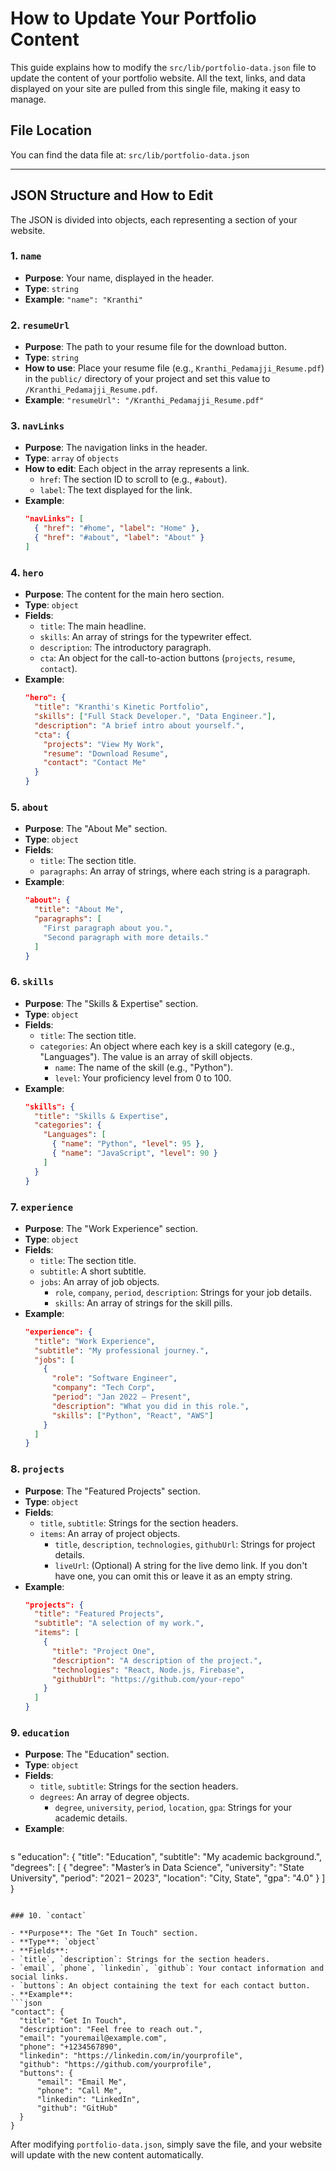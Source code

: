 # How to Update Your Portfolio Content

This guide explains how to modify the `src/lib/portfolio-data.json` file to update the content of your portfolio website. All the text, links, and data displayed on your site are pulled from this single file, making it easy to manage.

## File Location

You can find the data file at: `src/lib/portfolio-data.json`

---

## JSON Structure and How to Edit

The JSON is divided into objects, each representing a section of your website.

### 1. `name`

- **Purpose**: Your name, displayed in the header.
- **Type**: `string`
- **Example**: `"name": "Kranthi"`

### 2. `resumeUrl`

- **Purpose**: The path to your resume file for the download button.
- **Type**: `string`
- **How to use**: Place your resume file (e.g., `Kranthi_Pedamajji_Resume.pdf`) in the `public/` directory of your project and set this value to `/Kranthi_Pedamajji_Resume.pdf`.
- **Example**: `"resumeUrl": "/Kranthi_Pedamajji_Resume.pdf"`

### 3. `navLinks`

- **Purpose**: The navigation links in the header.
- **Type**: `array` of `objects`
- **How to edit**: Each object in the array represents a link.
  - `href`: The section ID to scroll to (e.g., `#about`).
  - `label`: The text displayed for the link.
- **Example**:
  ```json
  "navLinks": [
    { "href": "#home", "label": "Home" },
    { "href": "#about", "label": "About" }
  ]
  ```

### 4. `hero`

- **Purpose**: The content for the main hero section.
- **Type**: `object`
- **Fields**:
  - `title`: The main headline.
  - `skills`: An array of strings for the typewriter effect.
  - `description`: The introductory paragraph.
  - `cta`: An object for the call-to-action buttons (`projects`, `resume`, `contact`).
- **Example**:
  ```json
  "hero": {
    "title": "Kranthi's Kinetic Portfolio",
    "skills": ["Full Stack Developer.", "Data Engineer."],
    "description": "A brief intro about yourself.",
    "cta": {
      "projects": "View My Work",
      "resume": "Download Resume",
      "contact": "Contact Me"
    }
  }
  ```

### 5. `about`

- **Purpose**: The "About Me" section.
- **Type**: `object`
- **Fields**:
  - `title`: The section title.
  - `paragraphs`: An array of strings, where each string is a paragraph.
- **Example**:
  ```json
  "about": {
    "title": "About Me",
    "paragraphs": [
      "First paragraph about you.",
      "Second paragraph with more details."
    ]
  }
  ```

### 6. `skills`

- **Purpose**: The "Skills & Expertise" section.
- **Type**: `object`
- **Fields**:
  - `title`: The section title.
  - `categories`: An object where each key is a skill category (e.g., "Languages"). The value is an array of skill objects.
    - `name`: The name of the skill (e.g., "Python").
    - `level`: Your proficiency level from 0 to 100.
- **Example**:
  ```json
  "skills": {
    "title": "Skills & Expertise",
    "categories": {
      "Languages": [
        { "name": "Python", "level": 95 },
        { "name": "JavaScript", "level": 90 }
      ]
    }
  }
  ```

### 7. `experience`

- **Purpose**: The "Work Experience" section.
- **Type**: `object`
- **Fields**:
  - `title`: The section title.
  - `subtitle`: A short subtitle.
  - `jobs`: An array of job objects.
    - `role`, `company`, `period`, `description`: Strings for your job details.
    - `skills`: An array of strings for the skill pills.
- **Example**:
  ```json
  "experience": {
    "title": "Work Experience",
    "subtitle": "My professional journey.",
    "jobs": [
      {
        "role": "Software Engineer",
        "company": "Tech Corp",
        "period": "Jan 2022 – Present",
        "description": "What you did in this role.",
        "skills": ["Python", "React", "AWS"]
      }
    ]
  }
  ```

### 8. `projects`

- **Purpose**: The "Featured Projects" section.
- **Type**: `object`
- **Fields**:
  - `title`, `subtitle`: Strings for the section headers.
  - `items`: An array of project objects.
    - `title`, `description`, `technologies`, `githubUrl`: Strings for project details.
    - `liveUrl`: (Optional) A string for the live demo link. If you don't have one, you can omit this or leave it as an empty string.
- **Example**:
  ```json
  "projects": {
    "title": "Featured Projects",
    "subtitle": "A selection of my work.",
    "items": [
      {
        "title": "Project One",
        "description": "A description of the project.",
        "technologies": "React, Node.js, Firebase",
        "githubUrl": "https://github.com/your-repo"
      }
    ]
  }
  ```

### 9. `education`

- **Purpose**: The "Education" section.
- **Type**: `object`
- **Fields**:
  - `title`, `subtitle`: Strings for the section headers.
  - `degrees`: An array of degree objects.
    - `degree`, `university`, `period`, `location`, `gpa`: Strings for your academic details.
- **Example**:
  ```json
s
  "education": {
    "title": "Education",
    "subtitle": "My academic background.",
    "degrees": [
      {
        "degree": "Master’s in Data Science",
        "university": "State University",
        "period": "2021 – 2023",
        "location": "City, State",
        "gpa": "4.0"
      }
    ]
  }
  ```

### 10. `contact`

- **Purpose**: The "Get In Touch" section.
- **Type**: `object`
- **Fields**:
  - `title`, `description`: Strings for the section headers.
  - `email`, `phone`, `linkedin`, `github`: Your contact information and social links.
  - `buttons`: An object containing the text for each contact button.
- **Example**:
  ```json
  "contact": {
    "title": "Get In Touch",
    "description": "Feel free to reach out.",
    "email": "youremail@example.com",
    "phone": "+1234567890",
    "linkedin": "https://linkedin.com/in/yourprofile",
    "github": "https://github.com/yourprofile",
    "buttons": {
        "email": "Email Me",
        "phone": "Call Me",
        "linkedin": "LinkedIn",
        "github": "GitHub"
    }
  }
  ```

After modifying `portfolio-data.json`, simply save the file, and your website will update with the new content automatically.
